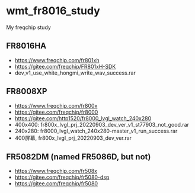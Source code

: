 # wmt_fr8016_study
My freqchip study

## FR8016HA  
* https://www.freqchip.com/fr801xh  
* https://gitee.com/freqchip/FR801xH-SDK  
* dev_v1_use_white_hongmi_write_wav_success.rar  

## FR8008XP  
* https://www.freqchip.com/fr800x  
* https://gitee.com/freqchip/fr8000  
* https://gitee.com/http1520/fr8000_lvgl_watch_240x280  
* 400x400: fr800x_lvgl_prj_20220903_dev_ver_v1_st77903_not_good.rar  
* 240x280: fr8000_lvgl_watch_240x280-master_v1_run_success.rar  
* 400屏幕, fr800x_lvgl_prj_20220903_dev_ver.rar  

## FR5082DM (named FR5086D, but not)    
* https://www.freqchip.com/fr508x  
* https://gitee.com/freqchip/fr5080-dsp  
* https://gitee.com/freqchip/fr5080  
